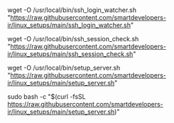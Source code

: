 # 
wget -O /usr/local/bin/ssh_login_watcher.sh "https://raw.githubusercontent.com/smartdevelopers-ir/linux_setups/main/ssh_login_watcher.sh"

wget -O /usr/local/bin/ssh_session_check.sh "https://raw.githubusercontent.com/smartdevelopers-ir/linux_setups/main/ssh_session_check.sh"

wget -O /usr/local/bin/setup_server.sh "https://raw.githubusercontent.com/smartdevelopers-ir/linux_setups/main/setup_server.sh"

sudo bash -c "$(curl -fsSL https://raw.githubusercontent.com/smartdevelopers-ir/linux_setups/main/setup_server.sh)"
